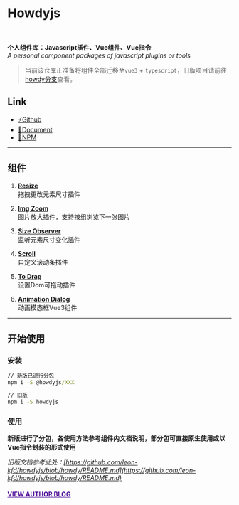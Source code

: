 # Howdyjs
<br>

**个人组件库：Javascript插件、Vue组件、Vue指令**  
*A personal component packages of javascript plugins or tools* 

> 当前该仓库正准备将组件全部迁移至`vue3` + `typescript`，旧版项目请前往<a href="https://github.com/leon-kfd/howdyjs/tree/howdy" target="_blank">howdy分支</a>查看。

## Link
+ <a href="https://github.com/leon-kfd/howdyjs" target="_blank">⚡Github</a>
+ <a href="https://kongfandong.cn/howdy" target="_blank">📖Document</a>
+ <a href="https://www.npmjs.com/search?q=%40howdyjs" target="_blank">💾NPM</a>

---

## 组件

1. **[Resize](https://kongfandong.cn/howdy/resize)**  
拖拽更改元素尺寸插件

2. **[Img Zoom](https://kongfandong.cn/howdy/img-zoom)**  
图片放大插件，支持按组浏览下一张图片

3. **[Size Observer](https://kongfandong.cn/howdy/size-observer)**  
监听元素尺寸变化插件

4. **[Scroll](https://kongfandong.cn/howdy/scroll)**  
自定义滚动条插件

5. **[To Drag](https://kongfandong.cn/howdy/to-drag)**  
设置Dom可拖动插件

6. **[Animation Dialog](https://kongfandong.cn/howdy/animation-dialog)**  
动画模态框Vue3组件
---

## 开始使用

### 安装
```cmd
// 新版已进行分包
npm i -S @howdyjs/XXX

// 旧版
npm i -S howdyjs
```

### 使用

**新版进行了分包，各使用方法参考组件内文档说明，部分包可直接原生使用或以Vue指令封装的形式使用**

*旧版文档参考此处：[https://github.com/leon-kfd/howdyjs/blob/howdy/README.md](https://github.com/leon-kfd/howdyjs/blob/howdy/README.md)*

#### <a href="https://www.kongfandong.cn" target="_blank" style="color: rgb(75, 9, 150)">VIEW AUTHOR BLOG</a>